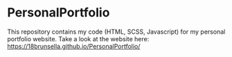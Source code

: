 # PersonalPortfolio
This repository contains my code (HTML, SCSS, Javascript) for my personal portfolio website. 
Take a look at the website here: https://18brunsella.github.io/PersonalPortfolio/

